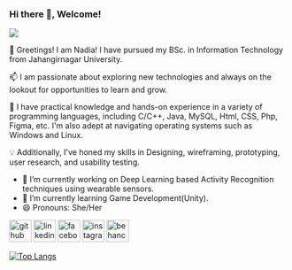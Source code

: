 ### Hi there 👋, Welcome!
![](https://scontent.fdac138-2.fna.fbcdn.net/v/t39.30808-6/448017697_2305800776478145_6393408371884208073_n.jpg?stp=dst-jpg_p180x540&_nc_cat=101&ccb=1-7&_nc_sid=5f2048&_nc_eui2=AeFz3kjQfa4W6DYKrUEmHN6SJM-2OBBnTaskz7Y4EGdNq4Cl3lHfgpIBvEUjUYSgJh89sVUPI5989-ZEkP6pzmYQ&_nc_ohc=-14umW__7LIQ7kNvgEYpaqH&_nc_ht=scontent.fdac138-2.fna&oh=00_AYD2iGuvgmH9bBYvkozAsyw6NMby4XyU3KoQNLg0TIaGsg&oe=666BCB54)

👋 Greetings! I am Nadia! I have pursued my BSc. in Information Technology from Jahangirnagar University.

📫 I am passionate about exploring new technologies and always on the lookout for opportunities to learn and grow. 

🚀 I have practical knowledge and hands-on experience in a variety of programming languages, including C/C++, Java, MySQL, Html, CSS, Php,  Figma, etc. I'm also adept at navigating operating systems such as Windows and Linux.

💡 Additionally, I've honed my skills in Designing, wireframing, prototyping, user research, and usability testing.

- 🔭 I’m currently working on Deep Learning based Activity Recognition techniques using wearable sensors. 
- 🌱 I’m currently learning Game Development(Unity). 
- 😄 Pronouns: She/Her 


[<img src='https://cdn.jsdelivr.net/npm/simple-icons@3.0.1/icons/github.svg' alt='github' height='40'>](https://github.com/NadiaSu08)  [<img src='https://cdn.jsdelivr.net/npm/simple-icons@3.0.1/icons/linkedin.svg' alt='linkedin' height='40'>](https://www.linkedin.com/in/nadia-sultana-3601b71b4/)  [<img src='https://cdn.jsdelivr.net/npm/simple-icons@3.0.1/icons/facebook.svg' alt='facebook' height='40'>](https://www.facebook.com/nadia.arnii)  [<img src='https://cdn.jsdelivr.net/npm/simple-icons@3.0.1/icons/instagram.svg' alt='instagram' height='40'>](https://www.instagram.com/nadi_._aa/)  [<img src='https://cdn.jsdelivr.net/npm/simple-icons@3.0.1/icons/behance.svg' alt='behance' height='40'>](nadia_sultana)  

[![Top Langs](https://github-readme-stats.vercel.app/api/top-langs/?username=NadiaSu08)](https://github.com/anuraghazra/github-readme-stats)
